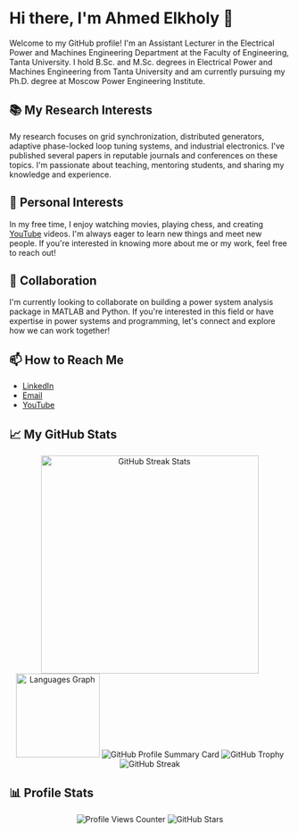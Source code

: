 # Hi there, I'm Ahmed Elkholy 👋

Welcome to my GitHub profile! I'm an Assistant Lecturer in the Electrical Power and Machines Engineering Department at the Faculty of Engineering, Tanta University. I hold B.Sc. and M.Sc. degrees in Electrical Power and Machines Engineering from Tanta University and am currently pursuing my Ph.D. degree at Moscow Power Engineering Institute.

## 📚 My Research Interests

My research focuses on grid synchronization, distributed generators, adaptive phase-locked loop tuning systems, and industrial electronics. I've published several papers in reputable journals and conferences on these topics. I'm passionate about teaching, mentoring students, and sharing my knowledge and experience.

## 🌟 Personal Interests

In my free time, I enjoy watching movies, playing chess, and creating [YouTube](https://www.youtube.com/@ahmelkholy) videos. I'm always eager to learn new things and meet new people. If you're interested in knowing more about me or my work, feel free to reach out!

## 👯 Collaboration

I'm currently looking to collaborate on building a power system analysis package in MATLAB and Python. If you're interested in this field or have expertise in power systems and programming, let's connect and explore how we can work together!

## 📫 How to Reach Me

- [LinkedIn](https://www.linkedin.com/in/ahmelkholy/)
- [Email](mailto:ahm_elkholy@outlook.com)
- [YouTube](https://www.youtube.com/@ahmelkholy)

## 📈 My GitHub Stats

<div align="center">
  <img width="390" src="https://streak-stats.demolab.com/?user=ahmelkholy&count_private=true&theme=transparent&border_radius=10" alt="GitHub Streak Stats"/>
  <img src="https://github-readme-stats.vercel.app/api/top-langs?username=ahmelkholy&locale=en&hide_title=false&layout=compact&card_width=320&langs_count=5&theme=transparent&hide_border=false&custom_title=Languages" height="150" alt="Languages Graph"/>
  <img src="https://github-profile-summary-cards.vercel.app/api/cards/profile-details?username=ahmelkholy&theme=default" alt="GitHub Profile Summary Card"/>
  <img src="https://github-profile-trophy.vercel.app/?username=ahmelkholy&theme=onedark" alt="GitHub Trophy"/>
  <img src="https://github-readme-streak-stats.herokuapp.com?user=ahmelkholy&theme=highcontrast&hide_border=true" alt="GitHub Streak"/>
</div>

## 📊 Profile Stats

<div align="center">
  <img src="https://komarev.com/ghpvc/?username=ahmelkholy&color=brightgreen" alt="Profile Views Counter"/>
  <img src="https://img.shields.io/github/stars/ahmelkholy?color=ff69b4&style=for-the-badge" alt="GitHub Stars"/>
</div>
